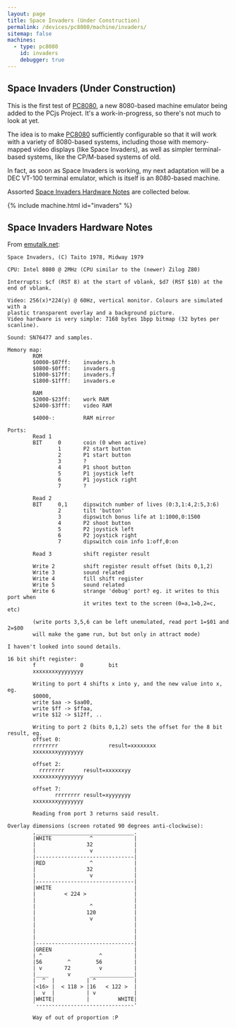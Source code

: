 ```yaml
---
layout: page
title: Space Invaders (Under Construction)
permalink: /devices/pc8080/machine/invaders/
sitemap: false
machines:
  - type: pc8080
    id: invaders
    debugger: true
---
```


Space Invaders (Under Construction)
---

This is the first test of [PC8080](/modules/pc8080/), a new 8080-based machine emulator being added to the
PCjs Project.  It's a work-in-progress, so there's not much to look at yet.

The idea is to make [PC8080](/modules/pc8080/) sufficiently configurable so that it will work with a variety of
8080-based systems, including those with memory-mapped video displays (like Space Invaders), as well as simpler
terminal-based systems, like the CP/M-based systems of old.

In fact, as soon as Space Invaders is working, my next adaptation will be a DEC VT-100 terminal emulator, which is
itself is an 8080-based machine.

Assorted [Space Invaders Hardware Notes](#space-invaders-hardware-notes) are collected below.

{% include machine.html id="invaders" %}

Space Invaders Hardware Notes
---

From [emutalk.net](http://www.emutalk.net/threads/38177-Space-Invaders):

	Space Invaders, (C) Taito 1978, Midway 1979
	
	CPU: Intel 8080 @ 2MHz (CPU similar to the (newer) Zilog Z80)
	
	Interrupts: $cf (RST 8) at the start of vblank, $d7 (RST $10) at the end of vblank.
	
	Video: 256(x)*224(y) @ 60Hz, vertical monitor. Colours are simulated with a
	plastic transparent overlay and a background picture.
	Video hardware is very simple: 7168 bytes 1bpp bitmap (32 bytes per scanline).
	
	Sound: SN76477 and samples.
	
	Memory map:
	        ROM
	        $0000-$07ff:    invaders.h
	        $0800-$0fff:    invaders.g
	        $1000-$17ff:    invaders.f
	        $1800-$1fff:    invaders.e
	
	        RAM
	        $2000-$23ff:    work RAM
	        $2400-$3fff:    video RAM
	
	        $4000-:         RAM mirror
	
	Ports:
	        Read 1
	        BIT     0       coin (0 when active)
	                1       P2 start button
	                2       P1 start button
	                3       ?
	                4       P1 shoot button
	                5       P1 joystick left
	                6       P1 joystick right
	                7       ?
	
	        Read 2
	        BIT     0,1     dipswitch number of lives (0:3,1:4,2:5,3:6)
	                2       tilt 'button'
	                3       dipswitch bonus life at 1:1000,0:1500
	                4       P2 shoot button
	                5       P2 joystick left
	                6       P2 joystick right
	                7       dipswitch coin info 1:off,0:on
	
	        Read 3          shift register result
	
	        Write 2         shift register result offset (bits 0,1,2)
	        Write 3         sound related
	        Write 4         fill shift register
	        Write 5         sound related
	        Write 6         strange 'debug' port? eg. it writes to this port when
	                        it writes text to the screen (0=a,1=b,2=c, etc)
	
	        (write ports 3,5,6 can be left unemulated, read port 1=$01 and 2=$00
	        will make the game run, but but only in attract mode)
	
	I haven't looked into sound details.
	
	16 bit shift register:
	        f              0        bit
	        xxxxxxxxyyyyyyyy
	
	        Writing to port 4 shifts x into y, and the new value into x, eg.
	        $0000,
	        write $aa -> $aa00,
	        write $ff -> $ffaa,
	        write $12 -> $12ff, ..
	
	        Writing to port 2 (bits 0,1,2) sets the offset for the 8 bit result, eg.
	        offset 0:
	        rrrrrrrr                result=xxxxxxxx
	        xxxxxxxxyyyyyyyy
	
	        offset 2:
	          rrrrrrrr      result=xxxxxxyy
	        xxxxxxxxyyyyyyyy
	
	        offset 7:
	               rrrrrrrr result=xyyyyyyy
	        xxxxxxxxyyyyyyyy
	
	        Reading from port 3 returns said result.
	
	Overlay dimensions (screen rotated 90 degrees anti-clockwise):
	        ,_______________________________.
	        |WHITE            ^             |
	        |                32             |
	        |                 v             |
	        |-------------------------------|
	        |RED              ^             |
	        |                32             |
	        |                 v             |
	        |-------------------------------|
	        |WHITE                          |
	        |         < 224 >               |
	        |                               |
	        |                 ^             |
	        |                120            |
	        |                 v             |
	        |                               |
	        |                               |
	        |                               |
	        |-------------------------------|
	        |GREEN                          |
	        | ^                  ^          |
	        |56        ^        56          |
	        | v       72         v          |
	        |____      v      ______________|
	        |  ^  |          | ^            |
	        |<16> |  < 118 > |16   < 122 >  |
	        |  v  |          | v            |
	        |WHITE|          |         WHITE|
	        `-------------------------------'
	
	        Way of out of proportion :P
